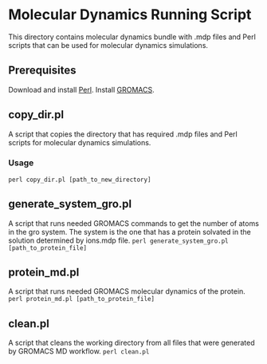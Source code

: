 # Molecular Dynamics Running Script

This directory contains molecular dynamics bundle with .mdp files and Perl scripts that can 
be used for molecular dynamics simulations.

## Prerequisites
Download and install [Perl](https://www.perl.org/get.html).
Install [GROMACS](https://manual.gromacs.org/documentation/current/install-guide/index.html).

## copy_dir.pl
A script that copies the directory that has required .mdp files and Perl scripts for molecular 
dynamics simulations.

### Usage
`perl copy_dir.pl [path_to_new_directory]`

## generate_system_gro.pl
A script that runs needed GROMACS commands to get the number of atoms in the gro system.
The system is the one that has a protein solvated in the solution determined by ions.mdp file.
`perl generate_system_gro.pl [path_to_protein_file]`

## protein_md.pl
A script that runs needed GROMACS molecular dynamics of the protein.
`perl protein_md.pl [path_to_protein_file]`

## clean.pl
A script that cleans the working directory from all files that were generated by GROMACS MD workflow.
`perl clean.pl`
